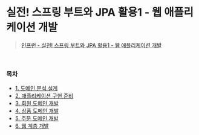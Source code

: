 # 실전! 스프링 부트와 JPA 활용1 - 웹 애플리케이션 개발
> [인프런 - 실전! 스프링 부트와 JPA 활용1 - 웹 애플리케이션 개발](https://www.inflearn.com/course/%EC%8A%A4%ED%94%84%EB%A7%81%EB%B6%80%ED%8A%B8-JPA-%ED%99%9C%EC%9A%A9-1)
<bR>

### 목차
- [1. 도메인 분석 설계](https://github.com/qlalzl9/TIL/blob/master/JPA/Springboot_JPA_Utilization1_webDev/Domain_Analysis_Design.md)
- [2. 애플리케이션 구현 준비](https://github.com/qlalzl9/TIL/blob/master/JPA/Springboot_JPA_Utilization1_webDev/Preparing_Application_Deployment.md)
- [3. 회원 도메인 개발](https://github.com/qlalzl9/TIL/blob/master/JPA/Springboot_JPA_Utilization1_webDev/member_domain_development.md)
- [4. 상품 도메인 개발](https://github.com/qlalzl9/TIL/blob/master/JPA/Springboot_JPA_Utilization1_webDev/item_domain_development.md)
- [5. 주문 도메인 개발](https://github.com/qlalzl9/TIL/blob/master/JPA/Springboot_JPA_Utilization1_webDev/order_domain_development.md)
- [6. 웹 계층 개발]()
